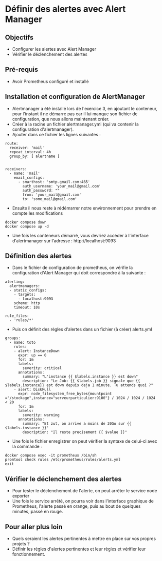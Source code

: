# Définir des alertes avec Alert Manager

## Objectifs

* Configurer les alertes avec Alert Manager
* Vérifier le déclenchement des alertes

## Pré-requis

- Avoir Prometheus configuré et installé

## Installation et configuration de AlertManager

* Alertmanager a été installé lors de l'exercice 3, en ajoutant le conteneur, pour l'instant il ne démarre pas car il lui manque son fichier de configuration, que nous allons maintenant créer.
* Créer à la racine un fichier alertmanager.yml (qui va contenir la configuration d'alertmanager).
* Ajouter dans ce fichier les lignes suivantes :
```
route:
  receiver: 'mail'
  repeat_interval: 4h
  group_by: [ alertname ]


receivers:
  - name: 'mail'
    email_configs:
      - smarthost: 'smtp.gmail.com:465'
        auth_username: 'your_mail@gmail.com'
        auth_password: ""
        from: 'your_mail@gmail.com'
        to: 'some_mail@gmail.com'
```
* Ensuite il nous reste à rédémarrer notre environnement pour prendre en compte les modifications
```
docker compose down
docker compose up -d
```
* Une fois les conteneurs démarré, vous devriez accéder à l'interface d'alertmanager sur l'adresse : http://localhost:9093


## Définition des alertes

* Dans le fichier de configuration de prometheus, on vérifie la configuration d'Alert Manager qui doit correspondre à la suivante :
```
alerting:
  alertmanagers:
  - static_configs:
    - targets:
      - localhost:9093
    scheme: http
    timeout: 10s

rule_files:
  - 'rules/*'
```
* Puis on définit des règles d'alertes dans un fichier (à créer) alerts.yml
```
groups:
  - name: toto
    rules:
    - alert: InstanceDown
      expr: up == 0
      for: 1m
      labels:
        severity: critical
      annotations:
        summary: "L'instance {{ $labels.instance }} est down"
        description: "Le Job: {{ $labels.job }} signale que {{ $labels.instance}} est down depuis deja 1 minute. Tu attends quoi ?"
    - alert: DiskFull
      expr: node_filesystem_free_bytes{mountpoint ="/stockage",instance="serveurparticulier:9100"} / 1024 / 1024 / 1024 < 20
      for: 1m
      labels:
        severity: warning
      annotations:
        summary: "Et zut, on arrive a moins de 20Go sur {{ $labels.instance }}"
        description: "Il reste precisement {{ $value }}"
```
* Une fois le fichier enregistrer on peut vérifier la syntaxe de celui-ci avec la commande :
```
docker compose exec -it prometheus /bin/sh
promtool check rules /etc/prometheus/rules/alerts.yml
exit
```

## Vérifier le déclenchement des alertes

* Pour tester le déclenchement de l'alerte, on peut arrêter le service node exporter
* Une fois le service arrêté, on pourra voir dans l'interface graphique de Prometheus, l'alerte passé en orange, puis au bout de quelques minutes, passé en rouge.

## Pour aller plus loin

* Quels seraient les alertes pertinentes à mettre en place sur vos propres projets ?
* Définir les règles d'alertes pertinentes et leur règles et vérifier leur fonctionnement.

